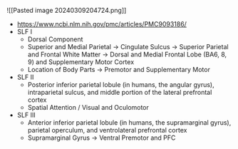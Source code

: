![[Pasted image 20240309204724.png]]

- https://www.ncbi.nlm.nih.gov/pmc/articles/PMC9093186/
- SLF I
	- Dorsal Component
	- Superior and Medial Parietal -> Cingulate Sulcus -> Superior Parietal and Frontal White Matter -> Dorsal and Medial Frontal Lobe (BA6, 8, 9) and Supplementary Motor Cortex 
	- Location of Body Parts -> Premotor and Supplementary Motor
- SLF II
	- Posterior inferior parietal lobule (in humans, the angular gyrus), intraparietal sulcus, and middle portion of the lateral prefrontal cortex
	- Spatial Attention / Visual and Oculomotor
- SLF III
	- Anterior inferior parietal lobule (in humans, the supramarginal gyrus), parietal operculum, and ventrolateral prefrontal cortex
	- Supramarginal Gyrus -> Ventral Premotor and PFC

